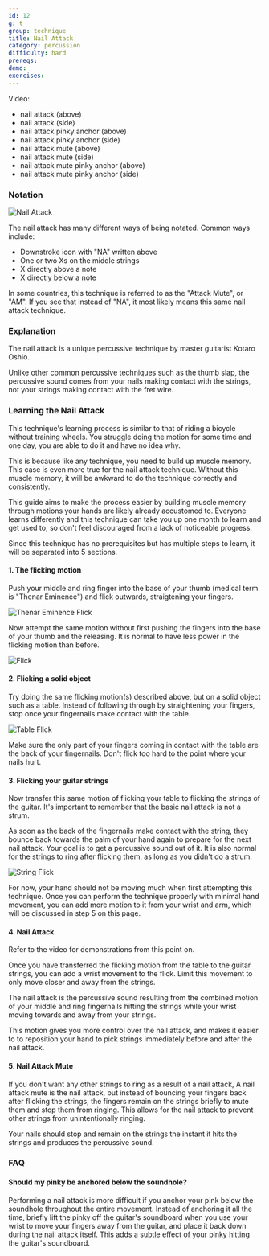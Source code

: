 ```yaml
---
id: 12
g: t
group: technique
title: Nail Attack
category: percussion
difficulty: hard
prereqs: 
demo: 
exercises:
---
```


Video: 
- nail attack (above)
- nail attack (side)
- nail attack pinky anchor (above)
- nail attack pinky anchor (side)
- nail attack mute (above)
- nail attack mute (side)
- nail attack mute pinky anchor (above)
- nail attack mute pinky anchor (side)

### Notation

![Nail Attack]()

The nail attack has many different ways of being notated. Common ways include:

- Downstroke icon with "NA" written above
- One or two Xs on the middle strings
- X directly above a note
- X directly below a note

In some countries, this technique is referred to as the "Attack Mute", or "AM". If you see that instead of "NA", it most likely means this same nail attack technique.

### Explanation

The nail attack is a unique percussive technique by master guitarist Kotaro Oshio. 

Unlike other common percussive techniques such as the thumb slap, the percussive sound comes from your nails making contact with the strings, not your strings making contact with the <span class="tt" data-tip="the metal strips on your fretboard">fret wire</span>.

### Learning the Nail Attack

This technique's learning process is similar to that of riding a bicycle without training wheels. You struggle doing the motion for some time and one day, you are able to do it and have no idea why.

This is because like any technique, you need to build up muscle memory. This case is even more true for the nail attack technique. Without this muscle memory, it will be awkward to do the technique correctly and consistently. 

This guide aims to make the process easier by building muscle memory through motions your hands are likely already accustomed to. Everyone learns differently and this technique can take you up one month to learn and get used to, so don't feel discouraged from a lack of noticeable progress.

Since this technique has no prerequisites but has multiple steps to learn, it will be separated into 5 sections.

#### 1. The flicking motion

Push your middle and ring finger into the base of your thumb (medical term is "Thenar Eminence") and flick outwards, straigtening your fingers.

![Thenar Eminence Flick]()

Now attempt the same motion without first pushing the fingers into the base of your thumb and the releasing. It is normal to have less power in the flicking motion than before.

![Flick]()

#### 2. Flicking a solid object

Try doing the same flicking motion(s) described above, but on a solid object such as a table. Instead of following through by straightening your fingers, stop once your fingernails make contact with the table.  

![Table Flick]()

Make sure the only part of your fingers coming in contact with the table are the back of your fingernails. Don't flick too hard to the point where your nails hurt.

#### 3. Flicking your guitar strings

Now transfer this same motion of flicking your table to flicking the strings of the guitar. It's important to remember that the basic nail attack is not a strum.

As soon as the back of the fingernails make contact with the string, they bounce back towards the palm of your hand again to prepare for the next nail attack. Your goal is to get a percussive sound out of it. It is also normal for the strings to ring after flicking them, as long as you didn't do a strum.

![String Flick]()

For now, your hand should not be moving much when first attempting this technique. Once you can perform the technique properly with minimal hand movement, you can add more motion to it from your wrist and arm, which will be discussed in step 5 on this page.

#### 4. Nail Attack

Refer to the video for demonstrations from this point on.

Once you have transferred the flicking motion from the table to the guitar strings, you can add a wrist movement to the flick. Limit this movement to only move closer and away from the strings. 

The nail attack is the percussive sound resulting from the combined motion of your middle and ring fingernails hitting the strings while your wrist moving towards and away from your strings.

This motion gives you more control over the nail attack, and makes it easier to to reposition your hand to pick strings immediately before and after the nail attack.

#### 5. Nail Attack Mute

If you don't want any other strings to ring as a result of a nail attack,  A nail attack mute is the nail attack, but instead of bouncing your fingers back after flicking the strings, the fingers remain on the strings briefly to mute them and stop them from ringing. This allows for the nail attack to prevent other strings from unintentionally ringing.

Your nails should stop and remain on the strings the instant it hits the strings and produces the percussive sound.

### FAQ

#### Should my pinky be anchored below the soundhole?

Performing a nail attack is more difficult if you anchor your pink below the soundhole throughout the entire movement. Instead of anchoring it all the time, briefly lift the pinky off the guitar's <span class="tt" data-tip="the guitar's top, where the soundhole is located">soundboard</span> when you use your wrist to move your fingers away from the guitar, and place it back down during the nail attack itself. This adds a subtle effect of your pinky hitting the guitar's soundboard.